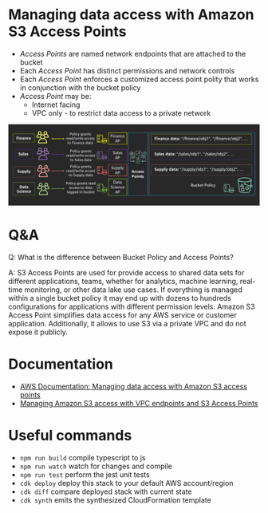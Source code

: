 # Managing data access with Amazon S3 Access Points

- _Access Points_ are named network endpoints that are attached to the bucket
- Each _Access Point_ has distinct permissions and network controls
- Each _Access Point_ enforces a customized access point polity that works in conjunction with the bucket policy
- _Access Point_ may be:
  - Internet facing
  - VPC only - to restrict data access to a private network

![Image](./content/One-example-of-how-you-can-use-S3-Access-Points-to-manage-access-to-shared-datasets-on-Amazon-S3..png)

# Q&A
Q: What is the difference between Bucket Policy and Access Points?

A: S3 Access Points are used for provide access to shared data sets for different applications, teams, whether for analytics, machine learning, real-time monitoring, or other data lake use cases. If everything is managed within a single bucket policy it may end up with dozens to hundreds configurations for applications with different permission levels. Amazon S3 Access Point simplifies data access for any AWS service or customer application. Additionally, it allows to use S3 via a private VPC and do not expose it publicly.

# Documentation
- [AWS Documentation: Managing data access with Amazon S3 access points](https://docs.aws.amazon.com/AmazonS3/latest/userguide/access-points.html)
- [Managing Amazon S3 access with VPC endpoints and S3 Access Points](https://aws.amazon.com/blogs/storage/managing-amazon-s3-access-with-vpc-endpoints-and-s3-access-points/)
# Useful commands

* `npm run build`   compile typescript to js
* `npm run watch`   watch for changes and compile
* `npm run test`    perform the jest unit tests
* `cdk deploy`      deploy this stack to your default AWS account/region
* `cdk diff`        compare deployed stack with current state
* `cdk synth`       emits the synthesized CloudFormation template
